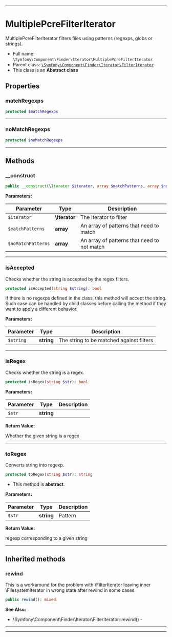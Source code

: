***

# MultiplePcreFilterIterator

MultiplePcreFilterIterator filters files using patterns (regexps, globs or strings).

* Full name: `\Symfony\Component\Finder\Iterator\MultiplePcreFilterIterator`
* Parent class: [`\Symfony\Component\Finder\Iterator\FilterIterator`](./FilterIterator.md)
* This class is an **Abstract class**

## Properties

### matchRegexps

```php
protected $matchRegexps
```

***

### noMatchRegexps

```php
protected $noMatchRegexps
```

***

## Methods

### __construct

```php
public __construct(\Iterator $iterator, array $matchPatterns, array $noMatchPatterns): mixed
```

**Parameters:**

| Parameter | Type | Description |
|-----------|------|-------------|
| `$iterator` | **\Iterator** | The Iterator to filter |
| `$matchPatterns` | **array** | An array of patterns that need to match |
| `$noMatchPatterns` | **array** | An array of patterns that need to not match |

***

### isAccepted

Checks whether the string is accepted by the regex filters.

```php
protected isAccepted(string $string): bool
```

If there is no regexps defined in the class, this method will accept the string. Such case can be handled by child
classes before calling the method if they want to apply a different behavior.

**Parameters:**

| Parameter | Type | Description |
|-----------|------|-------------|
| `$string` | **string** | The string to be matched against filters |

***

### isRegex

Checks whether the string is a regex.

```php
protected isRegex(string $str): bool
```

**Parameters:**

| Parameter | Type | Description |
|-----------|------|-------------|
| `$str` | **string** |  |

**Return Value:**

Whether the given string is a regex



***

### toRegex

Converts string into regexp.

```php
protected toRegex(string $str): string
```

* This method is **abstract**.

**Parameters:**

| Parameter | Type | Description |
|-----------|------|-------------|
| `$str` | **string** | Pattern |

**Return Value:**

regexp corresponding to a given string



***

## Inherited methods

### rewind

This is a workaround for the problem with \FilterIterator leaving inner \FilesystemIterator in wrong state after rewind
in some cases.

```php
public rewind(): mixed
```

**See Also:**

* \Symfony\Component\Finder\Iterator\FilterIterator::rewind() -

***


***

